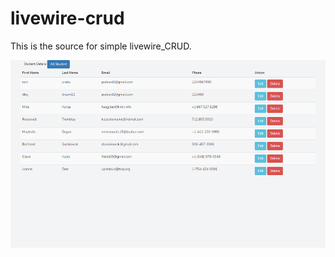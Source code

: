 # livewire-crud
This is the source for simple livewire_CRUD.
<p align="center"><img src="public/images/image123.png" width="700px" height="300"></p>